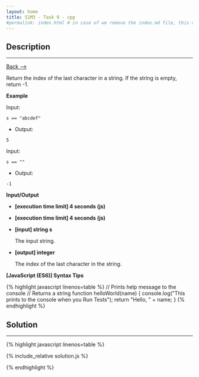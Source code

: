 ```yaml
---
layout: home
title: S1M3 - Task 9 - cpp
#permalink: index.html # in case of we remove the index.md file, this doc will be the index page
---
```


<div class="row">
<div class="columnStmt" markdown="1">

##  Description
------

[Back --> ](../README.md)

Return the index of the last character in a string. If the string is empty, return -1.

**Example**

Input:
```
s == "abcdef"
```
-   Output:
```
5
```
Input:
```
s == ""
```
-   Output:
```
-1
```

**Input/Output**

* **[execution time limit] 4 seconds (js)**

* **[execution time limit] 4 seconds (js)**

* **[input] string s**

    The input string.

* **[output] integer**

    The index of the last character in the string.

**[JavaScript (ES6)] Syntax Tips**

{% highlight javascript linenos=table %}
// Prints help message to the console
// Returns a string
function helloWorld(name) {
    console.log("This prints to the console when you Run Tests");
    return "Hello, " + name;
}
{% endhighlight %}

</div>
<div class="columnSol" markdown="1">

## Solution
------

{% highlight javascript linenos=table %}

{% include_relative solution.js %}

{% endhighlight %}

</div>
</div>